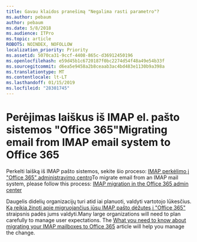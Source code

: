 ```yaml
---
title: Gavau klaidos pranešimą "Negalima rasti parametro"?
ms.author: pebaum
author: pebaum
ms.date: 5/8/2018
ms.audience: ITPro
ms.topic: article
ROBOTS: NOINDEX, NOFOLLOW
localization_priority: Priority
ms.assetid: 5070ca31-9ccf-4408-865c-d36912450196
ms.openlocfilehash: e59d45b1c6720187f0bc2274d54f48a49e54b33f
ms.sourcegitcommit: d6ea5e9458a2b8ceaab3ac4bd483e1130b9a398a
ms.translationtype: MT
ms.contentlocale: lt-LT
ms.lasthandoff: 01/15/2019
ms.locfileid: "28301745"
---
```

# <a name="migrating-email-from-imap-email-system-to-office-365"></a><span data-ttu-id="64178-102">Perėjimas laiškus iš IMAP el. pašto sistemos "Office 365"</span><span class="sxs-lookup"><span data-stu-id="64178-102">Migrating email from IMAP email system to Office 365</span></span>

<span data-ttu-id="64178-103">Perkelti laišką iš IMAP pašto sistemos, sekite šio proceso: [IMAP perkėlimo į "Office 365" administravimo centro](https://support.office.com/article/4682f2e4-f720-4868-91ab-207f5b0c325d)</span><span class="sxs-lookup"><span data-stu-id="64178-103">To migrate email from an IMAP mail system, please follow this process: [IMAP migration in the Office 365 admin center](https://support.office.com/article/4682f2e4-f720-4868-91ab-207f5b0c325d)</span></span>
  
<span data-ttu-id="64178-p101">Daugelis didelių organizacijų turi atid iai planuoti, valdyti vartotojo lūkesčius. [Ką reikia žinoti apie migruojančius jūsų IMAP pašto dėžutes į "Office 365"](https://support.office.com/article/3fe19996-29bc-4879-aab9-5a622b2f1481) straipsnis padės jums valdyti.</span><span class="sxs-lookup"><span data-stu-id="64178-p101">Many large organizations will need to plan carefully to manage user expectations. The [What you need to know about migrating your IMAP mailboxes to Office 365](https://support.office.com/article/3fe19996-29bc-4879-aab9-5a622b2f1481) article will help you manage the change.</span></span> 
  

